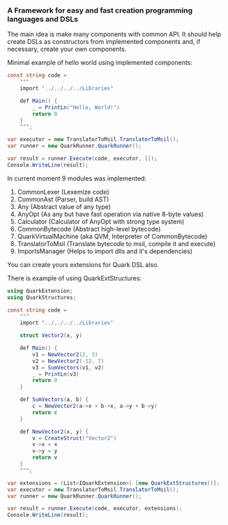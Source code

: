 ### A Framework for easy and fast creation programming languages and DSLs

The main idea is make many components with common API. It should help create DSLs as constructors from implemented
components and, if necessary, create your own components.

Minimal example of hello world using implemented components:

```C#
const string code =
    """
    import "../../../../Libraries"

    def Main() {
        _ = PrintLn("Hello, World!")
        return 0
    }
    """;

var executor = new TranslatorToMsil.TranslatorToMsil();
var runner = new QuarkRunner.QuarkRunner();

var result = runner.Execute(code, executor, []);
Console.WriteLine(result);
```

In current moment 9 modules was implemented:

1. CommonLexer (Lexemize code)
2. CommonAst (Parser, build AST)
3. Any (Abstract value of any type)
4. AnyOpt (As any but have fast operation via native 8-byte values)
5. Calculator (Calculator of AnyOpt with strong type system)
6. CommonBytecode (Abstract high-level bytecode)
7. QuarkVirtualMachine (aka QVM, Interpreter of CommonBytecode)
8. TranslatorToMsil (Translate bytecode to msil, compile it and execute)
9. ImportsManager (Helps to import dlls and it's dependencies)

You can create yours extensions for Quark DSL also. 

There is example of using QuarkExtStructures:
```csharp
using QuarkExtension;
using QuarkStructures;

const string code =
    """
    import "../../../../Libraries"

    struct Vector2(x, y)

    def Main() {
        v1 = NewVector2(2, 3)
        v2 = NewVector2(-12, 7)
        v3 = SumVectors(v1, v2)
        _ = PrintLn(v3)
        return 0
    }

    def SumVectors(a, b) {
        c = NewVector2(a->x + b->x, a->y + b->y)
        return c
    }

    def NewVector2(x, y) {
        v = CreateStruct("Vector2")
        v->x = x
        v->y = y
        return v
    }
    """;

var extensions = (List<IQuarkExtension>) [new QuarkExtStructures()];
var executor = new TranslatorToMsil.TranslatorToMsil();
var runner = new QuarkRunner.QuarkRunner();

var result = runner.Execute(code, executor, extensions);
Console.WriteLine(result);
```